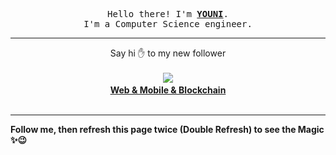 
<p align='center'>
<samp>
Hello there! I'm <b><a rel='nofollow noopener noreferrer' target='_blank' href='https://github.com/abdelyouni'>YOUNI</a></b>.
<br>I'm a Computer Science engineer.
</samp>
</p>
<hr>
<p align='center'>
<span>Say hi ✋ to my new follower </span></br></br>
<img src='https://avatars3.githubusercontent.com/u/33049672?s=100&amp;v=4'><img src='https://maisonpizza.com/github/abdelyouni/1609925437_img.png' width='1' height='1'><b></br>
<a rel='nofollow noopener noreferrer' target='_blank' href='https://github.com/kroim'>Web &amp; Mobile &amp; Blockchain</a></b></br></br>
</p>
<hr>
<b>Follow me, then refresh this page twice (Double Refresh) to see the Magic ✨😉</b> 